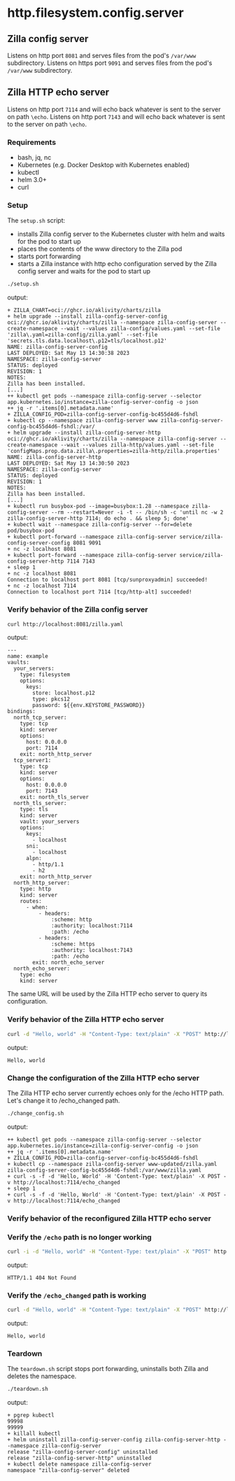 # http.filesystem.config.server

## Zilla config server

Listens on http port `8081` and serves files from the pod's `/var/www` subdirectory.
Listens on https port `9091` and serves files from the pod's `/var/www` subdirectory.

## Zilla HTTP echo server

Listens on http port `7114` and will echo back whatever is sent to the server on path `\echo`.
Listens on http port `7143` and will echo back whatever is sent to the server on path `\echo`.

### Requirements

- bash, jq, nc
- Kubernetes (e.g. Docker Desktop with Kubernetes enabled)
- kubectl
- helm 3.0+
- curl

### Setup

The `setup.sh` script:

- installs Zilla config server to the Kubernetes cluster with helm and waits for the pod to start up
- places the contents of the www directory to the Zilla pod
- starts port forwarding
- starts a Zilla instance with http echo configuration served by the Zilla config server and waits for the pod to start up

```bash
./setup.sh
```

output:

```text
+ ZILLA_CHART=oci://ghcr.io/aklivity/charts/zilla
+ helm upgrade --install zilla-config-server-config oci://ghcr.io/aklivity/charts/zilla --namespace zilla-config-server --create-namespace --wait --values zilla-config/values.yaml --set-file 'zilla\.yaml=zilla-config/zilla.yaml' --set-file 'secrets.tls.data.localhost\.p12=tls/localhost.p12'
NAME: zilla-config-server-config
LAST DEPLOYED: Sat May 13 14:30:38 2023
NAMESPACE: zilla-config-server
STATUS: deployed
REVISION: 1
NOTES:
Zilla has been installed.
[...]
++ kubectl get pods --namespace zilla-config-server --selector app.kubernetes.io/instance=zilla-config-server-config -o json
++ jq -r '.items[0].metadata.name'
+ ZILLA_CONFIG_POD=zilla-config-server-config-bc455d4d6-fshdl
+ kubectl cp --namespace zilla-config-server www zilla-config-server-config-bc455d4d6-fshdl:/var/
+ helm upgrade --install zilla-config-server-http oci://ghcr.io/aklivity/charts/zilla --namespace zilla-config-server --create-namespace --wait --values zilla-http/values.yaml --set-file 'configMaps.prop.data.zilla\.properties=zilla-http/zilla.properties'
NAME: zilla-config-server-http
LAST DEPLOYED: Sat May 13 14:30:50 2023
NAMESPACE: zilla-config-server
STATUS: deployed
REVISION: 1
NOTES:
Zilla has been installed.
[...]
+ kubectl run busybox-pod --image=busybox:1.28 --namespace zilla-config-server --rm --restart=Never -i -t -- /bin/sh -c 'until nc -w 2 zilla-config-server-http 7114; do echo . && sleep 5; done'
+ kubectl wait --namespace zilla-config-server --for=delete pod/busybox-pod
+ kubectl port-forward --namespace zilla-config-server service/zilla-config-server-config 8081 9091
+ nc -z localhost 8081
+ kubectl port-forward --namespace zilla-config-server service/zilla-config-server-http 7114 7143
+ sleep 1
+ nc -z localhost 8081
Connection to localhost port 8081 [tcp/sunproxyadmin] succeeded!
+ nc -z localhost 7114
Connection to localhost port 7114 [tcp/http-alt] succeeded!
```

### Verify behavior of the Zilla config server

```bash
curl http://localhost:8081/zilla.yaml
```

output:

```text
---
name: example
vaults:
  your_servers:
    type: filesystem
    options:
      keys:
        store: localhost.p12
        type: pkcs12
        password: ${{env.KEYSTORE_PASSWORD}}
bindings:
  north_tcp_server:
    type: tcp
    kind: server
    options:
      host: 0.0.0.0
      port: 7114
    exit: north_http_server
  tcp_server1:
    type: tcp
    kind: server
    options:
      host: 0.0.0.0
      port: 7143
    exit: north_tls_server
  north_tls_server:
    type: tls
    kind: server
    vault: your_servers
    options:
      keys:
        - localhost
      sni:
        - localhost
      alpn:
        - http/1.1
        - h2
    exit: north_http_server
  north_http_server:
    type: http
    kind: server
    routes:
      - when:
          - headers:
              :scheme: http
              :authority: localhost:7114
              :path: /echo
          - headers:
              :scheme: https
              :authority: localhost:7143
              :path: /echo
        exit: north_echo_server
  north_echo_server:
    type: echo
    kind: server
```

The same URL will be used by the Zilla HTTP echo server to query its configuration.

### Verify behavior of the Zilla HTTP echo server

```bash
curl -d "Hello, world" -H "Content-Type: text/plain" -X "POST" http://localhost:7114/echo
```

output:

```text
Hello, world
```

### Change the configuration of the Zilla HTTP echo server

The Zilla HTTP echo server currently echoes only for the /echo HTTP path. Let's change it to /echo_changed path.

```bash
./change_config.sh
```

output:

```text
++ kubectl get pods --namespace zilla-config-server --selector app.kubernetes.io/instance=zilla-config-server-config -o json
++ jq -r '.items[0].metadata.name'
+ ZILLA_CONFIG_POD=zilla-config-server-config-bc455d4d6-fshdl
+ kubectl cp --namespace zilla-config-server www-updated/zilla.yaml zilla-config-server-config-bc455d4d6-fshdl:/var/www/zilla.yaml
+ curl -s -f -d 'Hello, World' -H 'Content-Type: text/plain' -X POST -v http://localhost:7114/echo_changed
+ sleep 1
+ curl -s -f -d 'Hello, World' -H 'Content-Type: text/plain' -X POST -v http://localhost:7114/echo_changed
```

### Verify behavior of the reconfigured Zilla HTTP echo server

### Verify the `/echo` path is no longer working

```bash
curl -i -d "Hello, world" -H "Content-Type: text/plain" -X "POST" http://localhost:7114/echo
```

output:

```text
HTTP/1.1 404 Not Found
```

### Verify the `/echo_changed` path is working

```bash
curl -d "Hello, world" -H "Content-Type: text/plain" -X "POST" http://localhost:7114/echo_changed
```

output:

```text
Hello, world
```

### Teardown

The `teardown.sh` script stops port forwarding, uninstalls both Zilla and deletes the namespace.

```bash
./teardown.sh
```

output:

```text
+ pgrep kubectl
99998
99999
+ killall kubectl
+ helm uninstall zilla-config-server-config zilla-config-server-http --namespace zilla-config-server
release "zilla-config-server-config" uninstalled
release "zilla-config-server-http" uninstalled
+ kubectl delete namespace zilla-config-server
namespace "zilla-config-server" deleted
```
